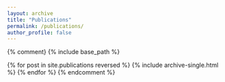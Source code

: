 ```yaml
---
layout: archive
title: "Publications"
permalink: /publications/
author_profile: false
---
```

{% comment}
{% include base_path %}


{% for post in site.publications reversed %}
  {% include archive-single.html %}
{% endfor %}
{% endcomment %}
